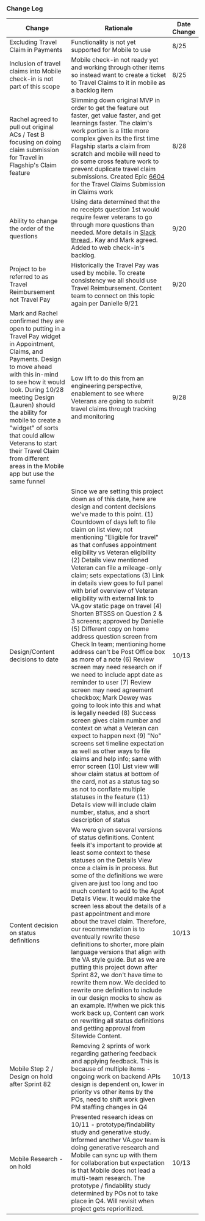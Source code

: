 ### Change Log


| Change | Rationale | Date Change |
|-------|------- | -------- | 
| Excluding Travel Claim in Payments  | Functionality is not yet supported for Mobile to use | 8/25 |
| Inclusion of travel claims into Mobile check-in is not part of this scope | Mobile check-in not ready yet and working through other items so instead want to create a ticket to Travel Claims to it in mobile as a backlog item | 8/25 |
| Rachel agreed to pull out original ACs / Test B focusing on doing claim submission for Travel in Flagship's Claim feature | Slimming down original MVP in order to get the feature out faster, get value faster, and get learnings faster. The claim's work portion is a little more complex given its the first time Flagship starts a claim from scratch and mobile will need to do some cross feature work to prevent duplicate travel claim submissions. Created Epic [6604](https://app.zenhub.com/workspaces/va-mobile-60f1a34998bc75000f2a489f/issues/gh/department-of-veterans-affairs/va-mobile-app/6604) for the Travel Claims Submission in Claims work  | 8/28 |
| Ability to change the order of the questions  | Using data determined that the no receipts question 1st would require fewer veterans to go through more questions than needed. More details in [Slack thread ](https://dsva.slack.com/archives/C05Q9HH47PS/p1695228214961209). Kay and Mark agreed. Added to web check-in's backlog.  | 9/20 | 
| Project to be referred to as Travel Reimbursement not Travel Pay | Historically the Travel Pay was used by mobile. To create consistency we all should use Travel Reimbursement. Content team to connect on this topic again per Danielle 9/21  | 9/20 | 
| Mark and Rachel confirmed they are open to putting in a Travel Pay widget in Appointment, Claims, and Payments. Design to move ahead with this in-mind to see how it would look. During 10/28 meeting Design (Lauren) should the ability for mobile to create a "widget" of sorts that could allow Veterans to start their Travel Claim from different areas in the Mobile app but use the same funnel | Low lift to do this from an engineering perspective, enablement to see where Veterans are going to submit travel claims through tracking and monitoring | 9/28 |
| Design/Content decisions to date | Since we are setting this project down as of this date, here are design and content decisions we've made to this point. (1) Countdown of days left to file claim on list view; not mentioning "Eligible for travel" as that confuses appointment eligibility vs Veteran eligibility (2) Details view mentioned Veteran can file a mileage-only claim; sets expectations (3) Link in details view goes to full panel with brief overview of Veteran eligibility with external link to VA.gov static page on travel (4) Shorten BTSSS on Question 2 & 3 screens; approved by Danielle (5) Different copy on home address question screen from Check In team; mentioning home address can't be Post Office box as more of a note (6) Review screen may need research on if we need to include appt date as reminder to user (7) Review screen may need agreement checkbox; Mark Dewey was going to look into this and what is legally needed (8) Success screen gives claim number and context on what a Veteran can expect to happen next (9) "No" screens set timeline expectation as well as other ways to file claims and help info; same with error screen (10) List view will show claim status at bottom of the card, not as a status tag so as not to conflate multiple statuses in the feature (11) Details view will include claim number, status, and a short description of status | 10/13 |
| Content decision on status definitions | We were given several versions of status definitions. Content feels it's important to provide at least some context to these statuses on the Details View once a claim is in process. But some of the definitions we were given are just too long and too much content to add to the Appt Details View. It would make the screen less about the details of a past appointment and more about the travel claim. Therefore, our recommendation is to eventually rewrite these definitions to shorter, more plain language versions that align with the VA style guide. But as we are putting this project down after Sprint 82, we don't have time to rewrite them now. We decided to rewrite one definition to include in our design mocks to show as an example. If/when we pick this work back up, Content can work on rewriting all status definitions and getting approval from Sitewide Content. | 10/13 |
| Mobile Step 2 / Design on hold after Sprint 82 | Removing 2 sprints of work regarding gathering feedback and applying feedback. This is because of multiple items - ongoing work on backend APIs design is dependent on, lower in priority vs other items by the POs, need to shift work given PM staffing changes in Q4 | 10/13 |
| Mobile Research - on hold | Presented research ideas on 10/11 - prototype/findability study and generative study. Informed another VA.gov team is doing generative research and Mobile can sync up with them for collaboration but expectation is that Mobile does not lead a multi-team research. The prototype / findability study determined by POs not to take place in Q4. Will revisit when project gets reprioritized. | 10/13 |


